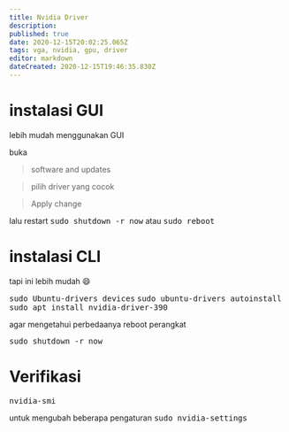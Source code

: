 ```yaml
---
title: Nvidia Driver
description: 
published: true
date: 2020-12-15T20:02:25.065Z
tags: vga, nvidia, gpu, driver
editor: markdown
dateCreated: 2020-12-15T19:46:35.830Z
---
```


# instalasi GUI
lebih mudah menggunakan GUI

buka

> software and updates

> pilih driver yang cocok


> Apply change




lalu restart
<kbd>sudo shutdown -r now</kbd>
atau
<kbd>sudo reboot</kbd>

# instalasi CLI
tapi ini lebih mudah :smile:

<kbd>sudo Ubuntu-drivers devices</kbd>
<kbd>sudo ubuntu-drivers autoinstall</kbd>
<kbd>sudo apt install nvidia-driver-390</kbd>

agar mengetahui perbedaanya reboot perangkat

<kbd>sudo shutdown -r now</kbd>

# Verifikasi
<kbd>nvidia-smi</kbd>

untuk mengubah beberapa pengaturan
<kbd>sudo nvidia-settings</kbd>